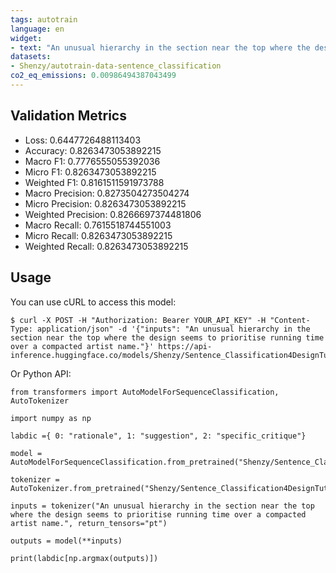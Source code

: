 ```yaml
---
tags: autotrain
language: en
widget:
- text: "An unusual hierarchy in the section near the top where the design seems to prioritise running time over a compacted artist name."
datasets:
- Shenzy/autotrain-data-sentence_classification
co2_eq_emissions: 0.00986494387043499
---
```


## Validation Metrics

- Loss: 0.6447726488113403
- Accuracy: 0.8263473053892215
- Macro F1: 0.7776555055392036
- Micro F1: 0.8263473053892215
- Weighted F1: 0.8161511591973788
- Macro Precision: 0.8273504273504274
- Micro Precision: 0.8263473053892215
- Weighted Precision: 0.8266697374481806
- Macro Recall: 0.7615518744551003
- Micro Recall: 0.8263473053892215
- Weighted Recall: 0.8263473053892215


## Usage

You can use cURL to access this model:

```
$ curl -X POST -H "Authorization: Bearer YOUR_API_KEY" -H "Content-Type: application/json" -d '{"inputs": "An unusual hierarchy in the section near the top where the design seems to prioritise running time over a compacted artist name."}' https://api-inference.huggingface.co/models/Shenzy/Sentence_Classification4DesignTutor
```

Or Python API:

```
from transformers import AutoModelForSequenceClassification, AutoTokenizer

import numpy as np

labdic ={ 0: "rationale", 1: "suggestion", 2: "specific_critique"}

model = AutoModelForSequenceClassification.from_pretrained("Shenzy/Sentence_Classification4DesignTutor")

tokenizer = AutoTokenizer.from_pretrained("Shenzy/Sentence_Classification4DesignTutor")

inputs = tokenizer("An unusual hierarchy in the section near the top where the design seems to prioritise running time over a compacted artist name.", return_tensors="pt")

outputs = model(**inputs)

print(labdic[np.argmax(outputs)])
```